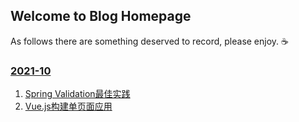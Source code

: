 ## Welcome to Blog Homepage

As follows there are something deserved to record, please enjoy. ☕️

### [2021-10](./2021-10/index.md)

1. [Spring Validation最佳实践](https://segmentfault.com/a/1190000023471742)
2. [Vue.js构建单页面应用](https://www.jianshu.com/p/3fd8f088e824)
